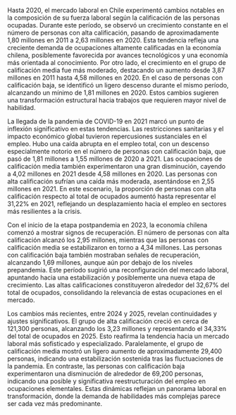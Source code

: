 Hasta 2020, el mercado laboral en Chile experimentó cambios notables en la composición de su fuerza laboral según la calificación de las personas ocupadas. Durante este período, se observó un crecimiento constante en el número de personas con alta calificación, pasando de aproximadamente 1,80 millones en 2011 a 2,63 millones en 2020. Esta tendencia refleja una creciente demanda de ocupaciones altamente calificadas en la economía chilena, posiblemente favorecida por avances tecnológicos y una economía más orientada al conocimiento. Por otro lado, el crecimiento en el grupo de calificación media fue más moderado, destacando un aumento desde 3,87 millones en 2011 hasta 4,58 millones en 2020. En el caso de personas con calificación baja, se identificó un ligero descenso durante el mismo período, alcanzando un mínimo de 1,81 millones en 2020. Estos cambios sugieren una transformación estructural hacia trabajos que requieren mayor nivel de habilidad.

La llegada de la pandemia de COVID-19 en 2021 marcó un punto de inflexión significativo en estas tendencias. Las restricciones sanitarias y el impacto económico global tuvieron repercusiones sustanciales en el empleo. Hubo una caída abrupta en el empleo total, con un descenso especialmente notorio en el número de personas con calificación baja, que pasó de 1,81 millones a 1,55 millones de 2020 a 2021. Las ocupaciones de calificación media también experimentaron una gran disminución, cayendo a 4,02 millones en 2021 desde 4,58 millones en 2020. Las personas con alta calificación sufrían una caída más moderada, asentándose en 2,55 millones en 2021. En este escenario, la proporción de personas con alta calificación respecto al total de ocupados aumentó hasta representar el 31,22% en 2021, reflejando un desplazamiento hacia el empleo en sectores más resilientes a la crisis.

Con el inicio de la etapa postpandemia en 2023, la economía chilena comenzó a mostrar signos de recuperación. El número de personas con alta calificación alcanzó los 2,95 millones, mientras que las personas con calificación media se estabilizaron en torno a 4,34 millones. Las personas con calificación baja también mostraban señales de recuperación, alcanzando 1,69 millones, aunque aún por debajo de los niveles prepandemia. Este período sugirió una reconfiguración del mercado laboral, apuntando hacia una estabilización y posiblemente una nueva etapa de crecimiento. Las altas calificaciones constituyeron alrededor del 32,67% del total de ocupados, consolidando la relevancia de estas ocupaciones en el mercado.

Los cambios más recientes, entre 2024 y 2025, revelan continuidades y ajustes significativos. El grupo de alta calificación creció en cerca de 121,300 personas, alcanzando los 3,23 millones y representando el 34,33% del total de ocupados en 2025. Esto reafirma la tendencia hacia un mercado laboral más sofisticado y especializado. Paralelamente, el grupo de calificación media mostró un ligero aumento de aproximadamente 29,400 personas, indicando una estabilización sostenida tras las fluctuaciones de la pandemia. En contraste, las personas con calificación baja experimentaron una disminución de alrededor de 69,200 personas, indicando una posible y significativa reestructuración del empleo en ocupaciones elementales. Estas dinámicas reflejan un panorama laboral en transformación, donde la demanda de habilidades más complejas parece ser cada vez más predominante.
